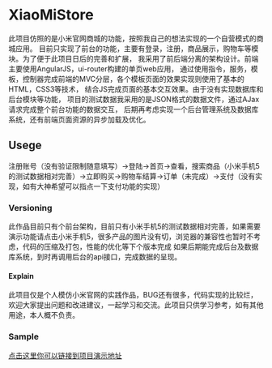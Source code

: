 # XiaoMiStore
此项目仿照的是小米官网商城的功能，按照我自己的想法实现的一个自营模式的商城应用。 目前只实现了前台的功能，主要有登录，注册，商品展示，购物车等模块。为了便于此项目日后的完善和扩展， 我采用了前后端分离的架构设计。前端主要使用AngularJS，ui-router构建的单页web应用， 通过使用指令，服务，模板，控制器完成前端的MVC分层，各个模板页面的效果实现则使用了基本的HTML，CSS3等技术， 结合JS完成页面的基本交互效果。由于没有实现数据库和后台模块等功能， 项目的测试数据我采用的是JSON格式的数据文件，通过AJax请求完成整个前台功能的数据交互， 后期再考虑实现一个后台管理系统及数据库系统，还有前端页面资源的异步加载及优化。

## Usege
注册账号（没有验证限制随意填写）->登陆->首页->查看，搜索商品（小米手机5的测试数据相对完善）->立即购买->购物车结算->订单（未完成）->支付（没有实现，如有大神希望可以指点一下支付功能的实现）

### Versioning
此作品目前只有个前台架构，目前只有小米手机5的测试数据相对完善，如果需要演示功能请点击小米手机5，很多产品的图片没有切，浏览器的兼容性也暂时不考虑，代码的压缩及打包，性能的优化等下个版本完成
如果后期能完成后台及数据库系统，到时再调用后台的api接口，完成数据的呈现。

#### Explain
此项目仅是个人模仿小米官网的实践作品，BUG还有很多，代码实现的比较烂，欢迎大家提出问题和改进建议，一起学习和交流。此项目只供学习参考，如有其他用途，本人概不负责。

### Sample
[点击这里你可以链接到项目演示地址](http://weboey.github.io/XiaoMiStore)